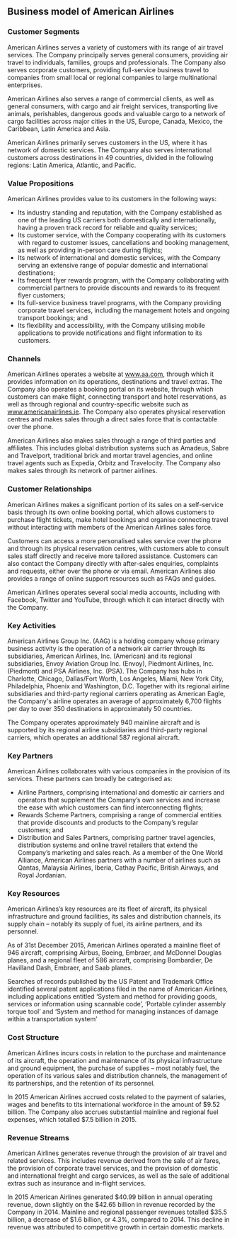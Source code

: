 Business model of American Airlines
-----------------------------------

 ### Customer Segments

 American Airlines serves a variety of customers with its range of air travel services. The Company principally serves general consumers, providing air travel to individuals, families, groups and professionals. The Company also serves corporate customers, providing full-service business travel to companies from small local or regional companies to large multinational enterprises.

 American Airlines also serves a range of commercial clients, as well as general consumers, with cargo and air freight services, transporting live animals, perishables, dangerous goods and valuable cargo to a network of cargo facilities across major cities in the US, Europe, Canada, Mexico, the Caribbean, Latin America and Asia.

 American Airlines primarily serves customers in the US, where it has network of domestic services. The Company also serves international customers across destinations in 49 countries, divided in the following regions: Latin America, Atlantic, and Pacific.

 ### Value Propositions

 American Airlines provides value to its customers in the following ways:

  * Its industry standing and reputation, with the Company established as one of the leading US carriers both domestically and internationally, having a proven track record for reliable and quality services;
 * Its customer service, with the Company cooperating with its customers with regard to customer issues, cancellations and booking management, as well as providing in-person care during flights;
 * Its network of international and domestic services, with the Company serving an extensive range of popular domestic and international destinations;
 * Its frequent flyer rewards program, with the Company collaborating with commercial partners to provide discounts and rewards to its frequent flyer customers;
 * Its full-service business travel programs, with the Company providing corporate travel services, including the management hotels and ongoing transport bookings; and
 * Its flexibility and accessibility, with the Company utilising mobile applications to provide notifications and flight information to its customers.
  ### Channels

 American Airlines operates a website at www.aa.com, through which it provides information on its operations, destinations and travel extras. The Company also operates a booking portal on its website, through which customers can make flight, connecting transport and hotel reservations, as well as through regional and country-specific website such as www.americanairlines.ie. The Company also operates physical reservation centres and makes sales through a direct sales force that is contactable over the phone.

 American Airlines also makes sales through a range of third parties and affiliates. This includes global distribution systems such as Amadeus, Sabre and Travelport, traditional brick and mortar travel agencies, and online travel agents such as Expedia, Orbitz and Travelocity. The Company also makes sales through its network of partner airlines.

 ### Customer Relationships

 American Airlines makes a significant portion of its sales on a self-service basis through its own online booking portal, which allows customers to purchase flight tickets, make hotel bookings and organise connecting travel without interacting with members of the American Airlines sales force.

 Customers can access a more personalised sales service over the phone and through its physical reservation centres, with customers able to consult sales staff directly and receive more tailored assistance. Customers can also contact the Company directly with after-sales enquiries, complaints and requests, either over the phone or via email. American Airlines also provides a range of online support resources such as FAQs and guides.

 American Airlines operates several social media accounts, including with Facebook, Twitter and YouTube, through which it can interact directly with the Company.

 ### Key Activities

 American Airlines Group Inc. (AAG) is a holding company whose primary business activity is the operation of a network air carrier through its subsidiaries, American Airlines, Inc. (American) and its regional subsidiaries, Envoy Aviation Group Inc. (Envoy), Piedmont Airlines, Inc. (Piedmont) and PSA Airlines, Inc. (PSA). The Company has hubs in Charlotte, Chicago, Dallas/Fort Worth, Los Angeles, Miami, New York City, Philadelphia, Phoenix and Washington, D.C. Together with its regional airline subsidiaries and third-party regional carriers operating as American Eagle, the Company's airline operates an average of approximately 6,700 flights per day to over 350 destinations in approximately 50 countries.

 The Company operates approximately 940 mainline aircraft and is supported by its regional airline subsidiaries and third-party regional carriers, which operates an additional 587 regional aircraft.

 ### Key Partners

 American Airlines collaborates with various companies in the provision of its services. These partners can broadly be categorised as:

  * Airline Partners, comprising international and domestic air carriers and operators that supplement the Company’s own services and increase the ease with which customers can find interconnecting flights;
 * Rewards Scheme Partners, comprising a range of commercial entities that provide discounts and products to the Company’s regular customers; and
 * Distribution and Sales Partners, comprising partner travel agencies, distribution systems and online travel retailers that extend the Company’s marketing and sales reach.
  As a member of the One World Alliance, American Airlines partners with a number of airlines such as Qantas, Malaysia Airlines, Iberia, Cathay Pacific, British Airways, and Royal Jordanian.

 ### Key Resources

 American Airlines’s key resources are its fleet of aircraft, its physical infrastructure and ground facilities, its sales and distribution channels, its supply chain – notably its supply of fuel, its airline partners, and its personnel.

 As of 31st December 2015, American Airlines operated a mainline fleet of 946 aircraft, comprising Airbus, Boeing, Embraer, and McDonnel Douglas planes, and a regional fleet of 586 aircraft, comprising Bombardier, De Havilland Dash, Embraer, and Saab planes.

 Searches of records published by the US Patent and Trademark Office identified several patent applications filed in the name of American Airlines, including applications entitled ‘System and method for providing goods, services or information using scannable code’, ‘Portable cylinder assembly torque tool’ and ‘System and method for managing instances of damage within a transportation system’

 ### Cost Structure

 American Airlines incurs costs in relation to the purchase and maintenance of its aircraft, the operation and maintenance of its physical infrastructure and ground equipment, the purchase of supplies – most notably fuel, the operation of its various sales and distribution channels, the management of its partnerships, and the retention of its personnel.

 In 2015 American Airlines accrued costs related to the payment of salaries, wages and benefits to tits international workforce in the amount of $9.52 billion. The Company also accrues substantial mainline and regional fuel expenses, which totalled $7.5 billion in 2015.

 ### Revenue Streams

 American Airlines generates revenue through the provision of air travel and related services. This includes revenue derived from the sale of air fares, the provision of corporate travel services, and the provision of domestic and international freight and cargo services, as well as the sale of additional extras such as insurance and in-flight services.

 In 2015 American Airlines generated $40.99 billion in annual operating revenue, down slightly on the $42.65 billion in revenue recorded by the Company in 2014. Mainline and regional passenger revenues totalled $35.5 billion, a decrease of $1.6 billion, or 4.3%, compared to 2014. This decline in revenue was attributed to competitive growth in certain domestic markets.